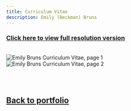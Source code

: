 ```yaml
---
title: Curriculum Vitae
description: Emily (Beckman) Bruns
---
```


### <a href="https://www.canva.com/design/DAFyGGzhjGs/W5ut61rtj2f-fwH438Ypnw/view?utm_content=DAFyGGzhjGs&utm_campaign=share_your_design&utm_medium=link&utm_source=shareyourdesignpanel#5">Click here to view full resolution version</a>

<br>

<img src="https://eb-bruns.github.io/CV/EmilyBruns_CV-1.png" alt="Emily Bruns Curriculum Vitae, page 1"/>
<img src="https://eb-bruns.github.io/CV/EmilyBruns_CV-2.png" alt="Emily Bruns Curriculum Vitae, page 2"/>

<br><br>

## <a href="https://eb-bruns.github.io">Back to portfolio</a>
